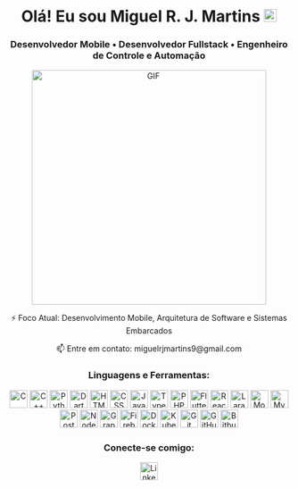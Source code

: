 <h1 align="center">Olá! Eu sou Miguel R. J. Martins <img src="https://raw.githubusercontent.com/iampavangandhi/iampavangandhi/master/gifs/Hi.gif" width="23px">  </h1>
<h3 align="center">Desenvolvedor Mobile • Desenvolvedor Fullstack • Engenheiro de Controle e Automação</h3>

<p align="center">
  <img  align="center"  alt="GIF"  width="420px" src="https://media.giphy.com/media/836HiJc7pgzy8iNXCn/giphy.gif" />
</p>

<p align="center"> ⚡ Foco Atual: Desenvolvimento Mobile, Arquitetura de Software e Sistemas Embarcados</p>

<p align="center">📫 Entre em contato: miguelrjmartins9@gmail.com</p>

<h3 align="center">Linguagens e Ferramentas:</h3>
<p align="center">
  <img height="32" src="https://img.icons8.com/color/48/000000/c-programming.png" alt="C" />
  <img height="32" src="https://img.icons8.com/color/48/000000/c-plus-plus-logo.png" alt="C++" />
  <img height="32" src="https://img.icons8.com/color/48/000000/python--v1.png" alt="Python" />
  <img height="32" src="https://img.icons8.com/color/48/000000/dart.png" alt="Dart" />
  <img height="32" src="https://img.icons8.com/color/48/000000/html-5--v1.png" alt="HTML" />
  <img height="32" src="https://img.icons8.com/color/48/000000/css3.png" alt="CSS" />
  <img height="32" src="https://img.icons8.com/color/48/000000/javascript--v1.png" alt="JavaScript" />
  <img height="32" src="https://img.icons8.com/color/48/000000/typescript.png" alt="TypeScript" />
  <img height="32" src="https://img.icons8.com/officel/80/000000/php-logo.png" alt="PHP" />
  <img height="32" src="https://img.icons8.com/color/48/000000/flutter.png" alt="Flutter" />
  <img height="32" src="https://img.icons8.com/color/48/000000/react-native.png" alt="React Native" />
  <img height="32" src="https://img.icons8.com/fluent/48/000000/laravel.png" alt="Laravel" />
  <img height="32" src="https://img.icons8.com/color/48/000000/mongodb.png" alt="MongoDB" />
  <img height="32" src="https://img.icons8.com/color/48/000000/mysql-logo.png" alt="MySQL" />
  <img height="32" src="https://img.icons8.com/color/48/000000/postgreesql.png" alt="PostgreSQL" />
  <img height="32" src="https://img.icons8.com/color/48/000000/nodejs.png" alt="Node.js" />
  <img height="32" src="https://img.icons8.com/color/48/000000/graphql.png" alt="GraphQL" />
  <img height="32" src="https://img.icons8.com/color/48/000000/firebase.png" alt="Firebase" />
  <img height="32" src="https://img.icons8.com/color/48/000000/docker.png" alt="Docker" />
  <img height="32" src="https://img.icons8.com/color/48/000000/kubernetes.png" alt="Kubernetes" />
  <img height="32" src="https://img.icons8.com/color/48/000000/git.png" alt="Git" />
  <img height="32" src="https://img.icons8.com/fluent/48/000000/github.png" alt="GitHub" />
  <img height="32" src="https://img.icons8.com/color/48/bitbucket.png" alt="Bitbucket" />
</p>

<h3 align="center">Conecte-se comigo:</h3>
<p align="center">
  <a href="https://www.linkedin.com/in/miguel-r-j-martins-469a06180/" target="_blank">
    <img height="32" src="https://img.icons8.com/color/48/000000/linkedin.png" alt="LinkedIn" />
  </a>
</p>
